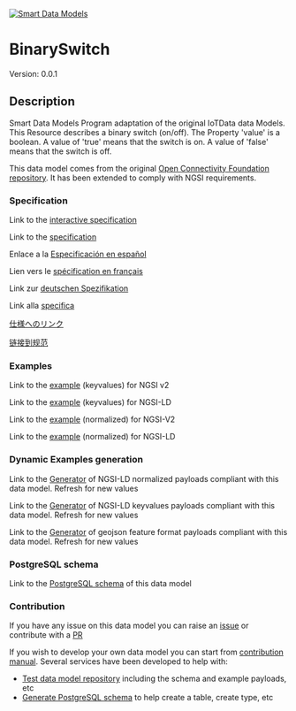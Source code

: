 [![Smart Data Models](https://smartdatamodels.org/wp-content/uploads/2022/01/SmartDataModels_logo.png "Logo")](https://smartdatamodels.org)
# BinarySwitch
Version: 0.0.1

## Description 

Smart Data Models Program adaptation of the original IoTData data Models. This Resource describes a binary switch (on/off). The Property 'value' is a boolean. A value of 'true' means that the switch is on. A value of 'false' means that the switch is off. 

This data model comes from the original [Open Connectivity Foundation repository](https://github.com/openconnectivityfoundation/IoTDataModels). It has been extended to comply with NGSI requirements.
### Specification

Link to the [interactive specification](https://swagger.lab.fiware.org/?url=https://smart-data-models.github.io/dataModel.OCF/BinarySwitch/swagger.yaml)

Link to the [specification](https://github.com/smart-data-models/dataModel.OCF/blob/master/BinarySwitch/doc/spec.md)

Enlace a la [Especificación en español](https://github.com/smart-data-models/dataModel.OCF/blob/master/BinarySwitch/doc/spec_ES.md)

Lien vers le [spécification en français](https://github.com/smart-data-models/dataModel.OCF/blob/master/BinarySwitch/doc/spec_FR.md)

Link zur [deutschen Spezifikation](https://github.com/smart-data-models/dataModel.OCF/blob/master/BinarySwitch/doc/spec_DE.md)

Link alla [specifica](https://github.com/smart-data-models/dataModel.OCF/blob/master/BinarySwitch/doc/spec_IT.md)

[仕様へのリンク](https://github.com/smart-data-models/dataModel.OCF/blob/master/BinarySwitch/doc/spec_JA.md)

[链接到规范](https://github.com/smart-data-models/dataModel.OCF/blob/master/BinarySwitch/doc/spec_ZH.md)
### Examples

Link to the [example](https://smart-data-models.github.io/dataModel.OCF/BinarySwitch/examples/example.json) (keyvalues) for NGSI v2

Link to the [example](https://smart-data-models.github.io/dataModel.OCF/BinarySwitch/examples/example.jsonld) (keyvalues) for NGSI-LD

Link to the [example](https://smart-data-models.github.io/dataModel.OCF/BinarySwitch/examples/example-normalized.json) (normalized) for NGSI-V2

Link to the [example](https://smart-data-models.github.io/dataModel.OCF/BinarySwitch/examples/example-normalized.jsonld) (normalized) for NGSI-LD
### Dynamic Examples generation

Link to the [Generator](https://smartdatamodels.org/extra/ngsi-ld_generator.php?schemaUrl=https://raw.githubusercontent.com/smart-data-models/dataModel.OCF/master/BinarySwitch/schema.json&email=info@smartdatamodels.org) of NGSI-LD normalized payloads compliant with this data model. Refresh for new values

Link to the [Generator](https://smartdatamodels.org/extra/ngsi-ld_generator_keyvalues.php?schemaUrl=https://raw.githubusercontent.com/smart-data-models/dataModel.OCF/master/BinarySwitch/schema.json&email=info@smartdatamodels.org) of NGSI-LD keyvalues payloads compliant with this data model. Refresh for new values

Link to the [Generator](https://smartdatamodels.org/extra/geojson_features_generator.php?schemaUrl=https://raw.githubusercontent.com/smart-data-models/dataModel.OCF/master/BinarySwitch/schema.json&email=info@smartdatamodels.org) of geojson feature format payloads compliant with this data model. Refresh for new values
### PostgreSQL schema

Link to the [PostgreSQL schema](https://github.com/smart-data-models/dataModel.OCF/blob/master/BinarySwitch/schema.sql) of this data model
### Contribution

 If you have any issue on this data model you can raise an [issue](https://github.com/smart-data-models/dataModel.OCF/issues)  or contribute with a [PR](https://github.com/smart-data-models/dataModel.OCF/pulls)

 If you wish to develop your own data model you can start from [contribution manual](https://bit.ly/contribution_manual). Several services have been developed to help with: 
 - [Test data model repository](https://smartdatamodels.org/index.php/data-models-contribution-api/) including the schema and example payloads, etc
 - [Generate PostgreSQL schema](https://smartdatamodels.org/index.php/sql-service/) to help create a table, create type, etc